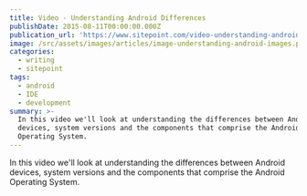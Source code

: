 ```yaml
---
title: Video - Understanding Android Differences
publishDate: 2015-08-11T00:00:00.000Z
publication_url: 'https://www.sitepoint.com/video-understanding-android-differences/'
image: /src/assets/images/articles/image-understanding-android-images.png
categories:
  - writing
  - sitepoint
tags:
  - android
  - IDE
  - development
summary: >-
  In this video we'll look at understanding the differences between Android
  devices, system versions and the components that comprise the Android
  Operating System.
---
```


In this video we'll look at understanding the differences between Android devices, system versions and the components that comprise the Android Operating System.
